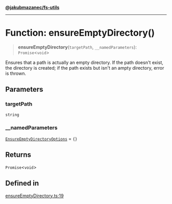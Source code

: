 [**@jakubmazanec/fs-utils**](../README.md)

---

# Function: ensureEmptyDirectory()

> **ensureEmptyDirectory**(`targetPath`, `__namedParameters`): `Promise`\<`void`\>

Ensures that a path is actually an empty directory. If the path doesn't exist, the directory is
created; if the path exists but isn't an ampty directory, error is thrown.

## Parameters

### targetPath

`string`

### \_\_namedParameters

[`EnsureEmptyDirectoryOptions`](../type-aliases/EnsureEmptyDirectoryOptions.md) = `{}`

## Returns

`Promise`\<`void`\>

## Defined in

[ensureEmptyDirectory.ts:19](https://github.com/jakubmazanec/tools/blob/a4967209f10f2b04ade958bd873ac46f1290cee7/packages/fs-utils/source/ensureEmptyDirectory.ts#L19)
